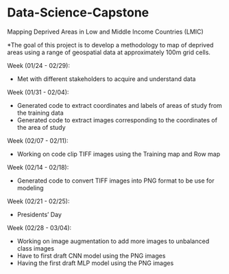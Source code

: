 # Data-Science-Capstone

Mapping Deprived Areas in Low and Middle Income Countries (LMIC)

*The goal of this project is to develop a methodology to map of deprived areas using a range of geospatial data at
approximately 100m grid cells. 

Week (01/24 - 02/29):
* Met with different stakeholders to acquire and understand data

Week (01/31 - 02/04):
* Generated code to extract coordinates and labels of areas of study from the training data
* Generated code to extract images corresponding to the coordinates of the area of study 

Week (02/07 - 02/11):
* Working on code clip TIFF images using the Training map and Row map

Week (02/14 - 02/18):
* Generated code to convert TIFF images into PNG format to be use for modeling

Week (02/21 - 02/25):
* Presidents’ Day

Week (02/28 - 03/04):
* Working on image augmentation to add more images to unbalanced class images
* Have to first draft CNN model using the PNG images 
* Having the first draft MLP model using the PNG images

